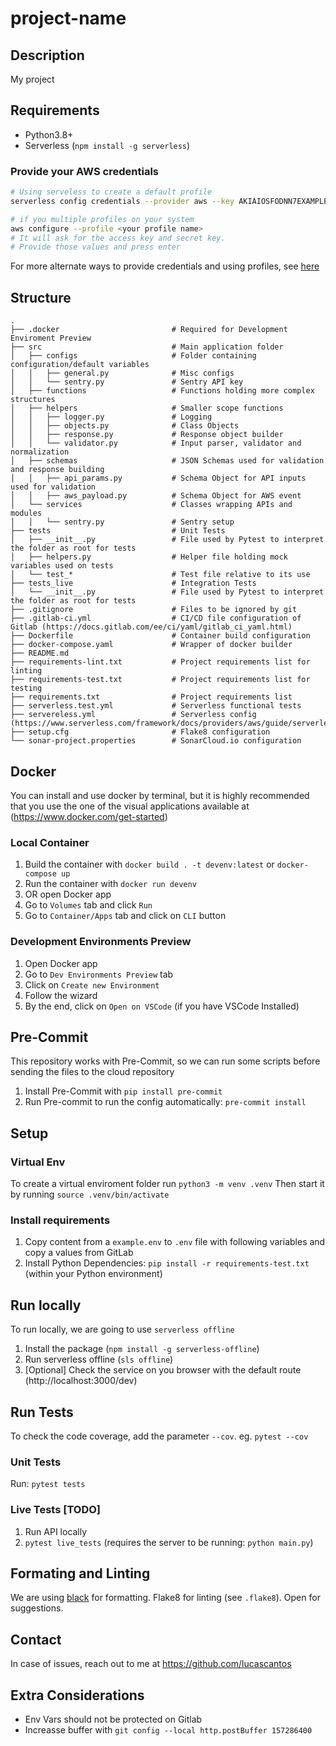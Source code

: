 # project-name

## Description

My project

## Requirements
- Python3.8+
- Serverless (`npm install -g serverless`)
  
### Provide your AWS credentials

```bash
# Using serveless to create a default profile
serverless config credentials --provider aws --key AKIAIOSFODNN7EXAMPLE --secret wJalrXUtnFEMI/K7MDENG/bPxRfiCYEXAMPLEKEY

# if you multiple profiles on your system
aws configure --profile <your profile name>
# It will ask for the access key and secret key.
# Provide those values and press enter
```

For more alternate ways to provide credentials and using profiles, see [here](https://www.serverless.com/framework/docs/providers/aws/guide/credentials/)


## Structure

```
.
├── .docker                         # Required for Development Enviroment Preview
├── src                             # Main application folder
│   ├── configs                     # Folder containing configuration/default variables
│   │   ├── general.py              # Misc configs
│   │   └── sentry.py               # Sentry API key
│   ├── functions                   # Functions holding more complex structures
│   ├── helpers                     # Smaller scope functions
│   │   ├── logger.py               # Logging
│   │   ├── objects.py              # Class Objects
│   │   ├── response.py             # Response object builder
│   │   └── validator.py            # Input parser, validator and normalization
│   ├── schemas                     # JSON Schemas used for validation and response building
│   │   ├── api_params.py           # Schema Object for API inputs used for validation
│   │   ├── aws_payload.py          # Schema Object for AWS event
│   └── services                    # Classes wrapping APIs and modules
│   │   └── sentry.py               # Sentry setup
├── tests                           # Unit Tests
│   ├── __init__.py                 # File used by Pytest to interpret the folder as root for tests
│   ├── helpers.py                  # Helper file holding mock variables used on tests
│   └── test_*                      # Test file relative to its use
├── tests_live                      # Integration Tests
│   └── __init__.py                 # File used by Pytest to interpret the folder as root for tests
├── .gitignore                      # Files to be ignored by git
├── .gitlab-ci.yml                  # CI/CD file configuration of Gitlab (https://docs.gitlab.com/ee/ci/yaml/gitlab_ci_yaml.html)
├── Dockerfile                      # Container build configuration
├── docker-compose.yaml             # Wrapper of docker builder
├── README.md
├── requirements-lint.txt           # Project requirements list for linting
├── requirements-test.txt           # Project requirements list for testing
├── requirements.txt                # Project requirements list
├── serverless.test.yml             # Serverless functional tests
├── servereless.yml                 # Serverless config (https://www.serverless.com/framework/docs/providers/aws/guide/serverless.yml/)
├── setup.cfg                       # Flake8 configuration
└── sonar-project.properties        # SonarCloud.io configuration
```

## Docker

You can install and use docker by terminal, but it is highly recommended that you use the one of the visual applications available at (https://www.docker.com/get-started)

### Local Container


1. Build the container with `docker build . -t devenv:latest` or `docker-compose up`
2. Run the container with `docker run devenv`
3. OR open Docker app
4. Go to `Volumes` tab and click `Run`
5. Go to `Container/Apps` tab and click on `CLI` button

### Development Environments Preview

1. Open Docker app
2. Go to `Dev Environments Preview` tab
3. Click on `Create new Environment`
4. Follow the wizard
5. By the end, click on `Open on VSCode` (if you have VSCode Installed)

## Pre-Commit
This repository works with Pre-Commit, so we can run some scripts before sending the files to the cloud repository

1. Install Pre-Commit with `pip install pre-commit`
2. Run Pre-commit to run the config automatically: `pre-commit install`
## Setup

### Virtual Env

To create a virtual enviroment folder run `python3 -m venv .venv`
Then start it by running `source .venv/bin/activate`

### Install requirements

1. Copy content from a `example.env` to `.env` file with following variables and copy a values from GitLab
2. Install Python Dependencies: `pip install -r requirements-test.txt` (within your Python environment)
   
## Run locally

To run locally, we are going to use `serverless offline`

1. Install the package (`npm install -g serverless-offline`)
2. Run serverless offline (`sls offline`)
3. [Optional] Check the service on you browser with the default route (http://localhost:3000/dev)

## Run Tests

To check the code coverage, add the parameter `--cov`. eg. `pytest --cov`
### Unit Tests
Run: `pytest tests`

### Live Tests [TODO]

1. Run API locally
2. `pytest live_tests` (requires the server to be running: `python main.py`)


## Formating and Linting

We are using [black](https://black.readthedocs.io/en/stable/editor_integration.html) for formatting. Flake8 for linting (see `.flake8`).
Open for suggestions.

## Contact

In case of issues, reach out to me at https://github.com/lucascantos

## Extra Considerations

- Env Vars should not be protected on Gitlab
- Increasse buffer with `git config --local http.postBuffer 157286400`